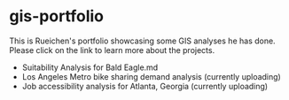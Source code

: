 # gis-portfolio

This is Rueichen's portfolio showcasing some GIS analyses he has done. Please click on the link to learn more about the projects.
- Suitability Analysis for Bald Eagle.md
- Los Angeles Metro bike sharing demand analysis (currently uploading)
- Job accessibility analysis for Atlanta, Georgia (currently uploading)
